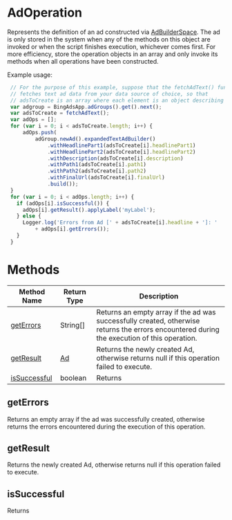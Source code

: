 # AdOperation
Represents the definition of an ad constructed via [AdBuilderSpace](./AdBuilderSpace). The ad is only stored in the system when any of the methods on this object are invoked or when the script finishes execution, whichever comes first. For more efficiency, store the operation objects in an array and only invoke its methods when all operations have been constructed. 

Example usage:
```javascript
 // For the purpose of this example, suppose that the fetchAdText() function
 // fetches text ad data from your data source of choice, so that
 // adsToCreate is an array where each element is an object describing an ad.
 var adgroup = BingAdsApp.adGroups().get().next();
 var adsToCreate = fetchAdText();
 var adOps = [];
 for (var i = 0; i < adsToCreate.length; i++) {
     adOps.push(
         adGroup.newAd().expandedTextAdBuilder()
             .withHeadlinePart1(adsToCreate[i].headlinePart1)
             .withHeadlinePart2(adsToCreate[i].headlinePart2)
             .withDescription(adsToCreate[i].description)
             .withPath1(adsToCreate[i].path1)
             .withPath2(adsToCreate[i].path2)
             .withFinalUrl(adsToCreate[i].finalUrl)
             .build());
 }
 for (var i = 0; i < adOps.length; i++) {
   if (adOps[i].isSuccessful()) {
     adOps[i].getResult().applyLabel('myLabel');
   } else {
     Logger.log('Errors from Ad [' + adsToCreate[i].headline + ']: '
         + adOps[i].getErrors());
   }
 }
```

# Methods
|Method Name|Return Type|Description|
|-|-|-
[getErrors](#geterrors)|String[]|Returns an empty array if the ad was successfully created, otherwise returns the errors encountered during the execution of this operation.<br />
[getResult](#getresult)|[Ad](./Ad)|Returns the newly created Ad, otherwise returns null if this operation failed to execute.<br />
[isSuccessful](#issuccessful)|boolean|Returns <br />

## <a name="geterrors"></a>getErrors
Returns an empty array if the ad was successfully created, otherwise returns the errors encountered during the execution of this operation.


## <a name="getresult"></a>getResult
Returns the newly created Ad, otherwise returns null if this operation failed to execute.


## <a name="issuccessful"></a>isSuccessful
Returns 



